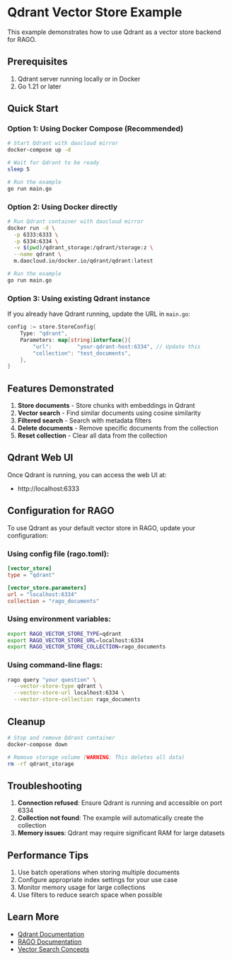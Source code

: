 # Qdrant Vector Store Example

This example demonstrates how to use Qdrant as a vector store backend for RAGO.

## Prerequisites

1. Qdrant server running locally or in Docker
2. Go 1.21 or later

## Quick Start

### Option 1: Using Docker Compose (Recommended)

```bash
# Start Qdrant with daocloud mirror
docker-compose up -d

# Wait for Qdrant to be ready
sleep 5

# Run the example
go run main.go
```

### Option 2: Using Docker directly

```bash
# Run Qdrant container with daocloud mirror
docker run -d \
  -p 6333:6333 \
  -p 6334:6334 \
  -v $(pwd)/qdrant_storage:/qdrant/storage:z \
  --name qdrant \
  m.daocloud.io/docker.io/qdrant/qdrant:latest

# Run the example
go run main.go
```

### Option 3: Using existing Qdrant instance

If you already have Qdrant running, update the URL in `main.go`:

```go
config := store.StoreConfig{
    Type: "qdrant",
    Parameters: map[string]interface{}{
        "url":        "your-qdrant-host:6334", // Update this
        "collection": "test_documents",
    },
}
```

## Features Demonstrated

1. **Store documents** - Store chunks with embeddings in Qdrant
2. **Vector search** - Find similar documents using cosine similarity
3. **Filtered search** - Search with metadata filters
4. **Delete documents** - Remove specific documents from the collection
5. **Reset collection** - Clear all data from the collection

## Qdrant Web UI

Once Qdrant is running, you can access the web UI at:
- http://localhost:6333

## Configuration for RAGO

To use Qdrant as your default vector store in RAGO, update your configuration:

### Using config file (rago.toml):

```toml
[vector_store]
type = "qdrant"

[vector_store.parameters]
url = "localhost:6334"
collection = "rago_documents"
```

### Using environment variables:

```bash
export RAGO_VECTOR_STORE_TYPE=qdrant
export RAGO_VECTOR_STORE_URL=localhost:6334
export RAGO_VECTOR_STORE_COLLECTION=rago_documents
```

### Using command-line flags:

```bash
rago query "your question" \
  --vector-store-type qdrant \
  --vector-store-url localhost:6334 \
  --vector-store-collection rago_documents
```

## Cleanup

```bash
# Stop and remove Qdrant container
docker-compose down

# Remove storage volume (WARNING: This deletes all data)
rm -rf qdrant_storage
```

## Troubleshooting

1. **Connection refused**: Ensure Qdrant is running and accessible on port 6334
2. **Collection not found**: The example will automatically create the collection
3. **Memory issues**: Qdrant may require significant RAM for large datasets

## Performance Tips

1. Use batch operations when storing multiple documents
2. Configure appropriate index settings for your use case
3. Monitor memory usage for large collections
4. Use filters to reduce search space when possible

## Learn More

- [Qdrant Documentation](https://qdrant.tech/documentation/)
- [RAGO Documentation](https://github.com/liliang-cn/rago)
- [Vector Search Concepts](https://qdrant.tech/documentation/concepts/)